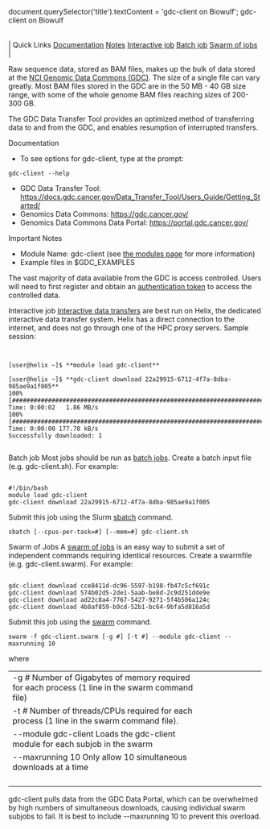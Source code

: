 

document.querySelector('title').textContent = 'gdc-client on Biowulf';
gdc-client on Biowulf


|  |
| --- |
| 
Quick Links
[Documentation](#doc)
[Notes](#notes)
[Interactive job](#int) 
[Batch job](#sbatch) 
[Swarm of jobs](#swarm) 
 |


Raw sequence data, stored as BAM files, makes up the bulk of data stored at the [NCI Genomic Data Commons (GDC)](https://gdc-portal.nci.nih.gov/). The size of a single file can vary greatly. Most BAM files stored in the GDC are in the 50 MB - 40 GB size range, with some of the whole genome BAM files reaching sizes of 200-300 GB.

The GDC Data Transfer Tool provides an optimized method of transferring data to and from the GDC, and enables resumption of interrupted transfers.


Documentation
* To see options for gdc-client, type at the prompt:
```
gdc-client --help
```
* GDC Data Transfer Tool: <https://docs.gdc.cancer.gov/Data_Transfer_Tool/Users_Guide/Getting_Started/>
* Genomics Data Commons: <https://gdc.cancer.gov/>
* Genomics Data Commons Data Portal: <https://portal.gdc.cancer.gov/>


Important Notes
* Module Name: gdc-client (see [the modules page](/apps/modules.html) for more information)
* Example files in $GDC\_EXAMPLES



The vast majority of data available from the GDC is access controlled. Users will need to first register and obtain an [authentication token](https://gdc-docs.nci.nih.gov/API/Users_Guide/Authentication_and_Authorization/) to access the controlled data.


Interactive job
[Interactive data transfers](/docs/userguide.html#int) are best run on Helix, the dedicated interactive data transfer system. 
Helix has a direct connection to the internet, and does not go through one of the HPC proxy servers. Sample session:



```


[user@helix ~]$ **module load gdc-client**

[user@helix ~]$ **gdc-client download 22a29915-6712-4f7a-8dba-985ae9a1f005**
100% [##################################################################################] Time: 0:00:02   1.86 MB/s
100% [##################################################################################] Time: 0:00:00 177.78 kB/s
Successfully downloaded: 1


```


Batch job
Most jobs should be run as [batch jobs](/docs/userguide.html#submit).
Create a batch input file (e.g. gdc-client.sh). For example:



```

#!/bin/bash
module load gdc-client
gdc-client download 22a29915-6712-4f7a-8dba-985ae9a1f005

```

Submit this job using the Slurm [sbatch](/docs/userguide.html) command.



```
sbatch [--cpus-per-task=#] [--mem=#] gdc-client.sh
```

Swarm of Jobs 
A [swarm of jobs](/apps/swarm.html) is an easy way to submit a set of independent commands requiring identical resources.
Create a swarmfile (e.g. gdc-client.swarm). For example:



```

gdc-client download cce8411d-dc96-5597-b198-fb47c5cf691c
gdc-client download 574b02d5-2de1-5aab-be8d-2c9d251dde9e
gdc-client download ad22c8a4-7767-5427-9271-5f4b506a124c
gdc-client download 4b8af859-b9cd-52b1-bc64-9bfa5d816a5d

```

Submit this job using the [swarm](/apps/swarm.html) command.



```
swarm -f gdc-client.swarm [-g #] [-t #] --module gdc-client --maxrunning 10
```

where


|  |  |  |  |  |  |  |  |
| --- | --- | --- | --- | --- | --- | --- | --- |
| -g *#*  Number of Gigabytes of memory required for each process (1 line in the swarm command file)
 | -t *#* Number of threads/CPUs required for each process (1 line in the swarm command file).
 | --module gdc-client Loads the gdc-client module for each subjob in the swarm 
 | --maxrunning 10 Only allow 10 simultaneous downloads at a time 
 | |
 | |
 | |
 | |


gdc-client pulls data from the GDC Data Portal, which can be overwhelmed by high numbers of simultaneous downloads, causing individual swarm subjobs to fail. It is best to include --maxrunning 10 to prevent this overload.








